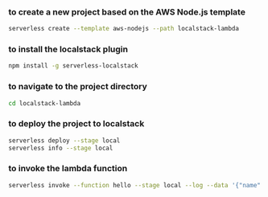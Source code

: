 
### to create a new project based on the AWS Node.js template
```bash
serverless create --template aws-nodejs --path localstack-lambda
```

### to install the localstack plugin
```bash
npm install -g serverless-localstack
```

### to navigate to the project directory
```bash
cd localstack-lambda
```

### to deploy the project to localstack
```bash
serverless deploy --stage local
serverless info --stage local
```

### to invoke the lambda function
```bash
serverless invoke --function hello --stage local --log --data '{"name": "John"}'
```